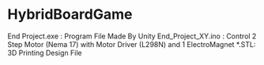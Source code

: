 # HybridBoardGame

End Project.exe : Program File Made By Unity
End_Project_XY.ino : Control 2 Step Motor (Nema 17) with Motor Driver (L298N) and 1 ElectroMagnet 
*.STL: 3D Printing Design File 
